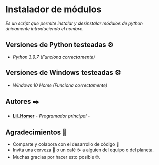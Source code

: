 # Instalador de módulos 

_Es un script que permite instalar y desinstalar módulos de python únicamente introduciendo el nombre._

## Versiones de Python testeadas ⚙️

* _Python 3.9.7 (Funciona correctamente)_

## Versiones de Windows testeadas ⚙️

* _Windows 10 Home (Funciona correctamente)_

## Autores ✒️

* [**Lil_Homer**](https://github.com/Lil-Homer) - *Programador principal* -

## Agradecimientos 🎁

* Comparte y colabora con el desarrollo de código 📢
* Invita una cerveza 🍺 o un café ☕ a alguien del equipo o del planeta. 
* Muchas gracias por hacer esto posible 🤓.

